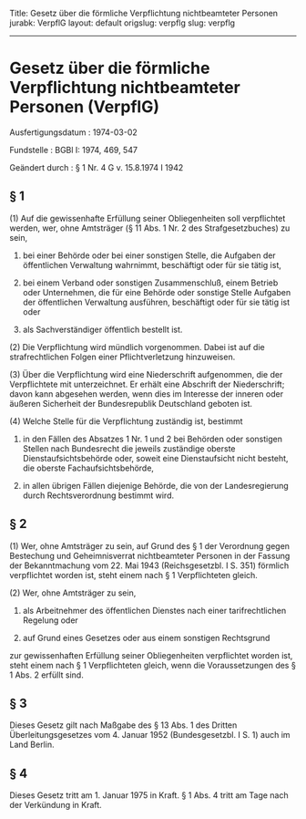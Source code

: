 Title: Gesetz über die förmliche Verpflichtung nichtbeamteter Personen
jurabk: VerpflG
layout: default
origslug: verpflg
slug: verpflg

---

# Gesetz über die förmliche Verpflichtung nichtbeamteter Personen (VerpflG)

Ausfertigungsdatum
:   1974-03-02

Fundstelle
:   BGBl I: 1974, 469, 547

Geändert durch
:   § 1 Nr. 4 G v. 15.8.1974 I 1942


## § 1

(1) Auf die gewissenhafte Erfüllung seiner Obliegenheiten soll
verpflichtet werden, wer, ohne Amtsträger (§ 11 Abs. 1 Nr. 2 des
Strafgesetzbuches) zu sein,

1.  bei einer Behörde oder bei einer sonstigen Stelle, die Aufgaben der
    öffentlichen Verwaltung wahrnimmt, beschäftigt oder für sie tätig ist,


2.  bei einem Verband oder sonstigen Zusammenschluß, einem Betrieb oder
    Unternehmen, die für eine Behörde oder sonstige Stelle Aufgaben der
    öffentlichen Verwaltung ausführen, beschäftigt oder für sie tätig ist
    oder


3.  als Sachverständiger öffentlich bestellt ist.




(2) Die Verpflichtung wird mündlich vorgenommen. Dabei ist auf die
strafrechtlichen Folgen einer Pflichtverletzung hinzuweisen.

(3) Über die Verpflichtung wird eine Niederschrift aufgenommen, die
der Verpflichtete mit unterzeichnet. Er erhält eine Abschrift der
Niederschrift; davon kann abgesehen werden, wenn dies im Interesse der
inneren oder äußeren Sicherheit der Bundesrepublik Deutschland geboten
ist.

(4) Welche Stelle für die Verpflichtung zuständig ist, bestimmt

1.  in den Fällen des Absatzes 1 Nr. 1 und 2 bei Behörden oder sonstigen
    Stellen nach Bundesrecht die jeweils zuständige oberste
    Dienstaufsichtsbehörde oder, soweit eine Dienstaufsicht nicht besteht,
    die oberste Fachaufsichtsbehörde,


2.  in allen übrigen Fällen diejenige Behörde, die von der Landesregierung
    durch Rechtsverordnung bestimmt wird.





## § 2

(1) Wer, ohne Amtsträger zu sein, auf Grund des § 1 der Verordnung
gegen Bestechung und Geheimnisverrat nichtbeamteter Personen in der
Fassung der Bekanntmachung vom 22. Mai 1943 (Reichsgesetzbl. I S. 351)
förmlich verpflichtet worden ist, steht einem nach § 1 Verpflichteten
gleich.

(2) Wer, ohne Amtsträger zu sein,

1.  als Arbeitnehmer des öffentlichen Dienstes nach einer tarifrechtlichen
    Regelung oder


2.  auf Grund eines Gesetzes oder aus einem sonstigen Rechtsgrund



zur gewissenhaften Erfüllung seiner Obliegenheiten verpflichtet worden
ist, steht einem nach § 1 Verpflichteten gleich, wenn die
Voraussetzungen des § 1 Abs. 2 erfüllt sind.


## § 3

Dieses Gesetz gilt nach Maßgabe des § 13 Abs. 1 des Dritten
Überleitungsgesetzes vom 4. Januar 1952 (Bundesgesetzbl. I S. 1) auch
im Land Berlin.


## § 4

Dieses Gesetz tritt am 1. Januar 1975 in Kraft. § 1 Abs. 4 tritt am
Tage nach der Verkündung in Kraft.

